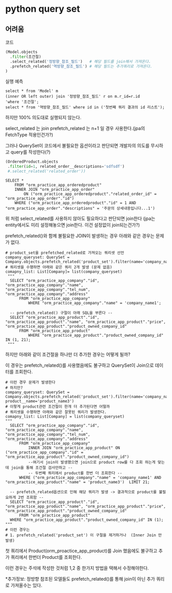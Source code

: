 # python query set

## 어려움

코드
```python
(Model.objects
  .filter(조건절)
  .select_related('정방향_참조_필드')   # 해당 필드를 join해서 가져온다.
  .prefetch_related('역방향_참조_필드') # 해당 필드는 추가쿼리로 가져온다.
)
```

실행 예측
```
select * from 'Model' m
(inner OR left outer) join '정방향_참조_필드' r on m.r_id=r.id 
'where '조건절';
select * from '역방향_참조_필드' where id in ('첫번째 쿼리 결과의 id 리스트');
```

하지만 100% 의도대로 실행되지 않는다.

select_related 는 join
prefetch_related 는 n+1 일 경우 사용한다.(jpa의 FetchType 적용인건가?)

그러나 QuerySet이 코드에서 불필요한 옵션이라고 판단되면
개발자의 의도를 무시하고 query를 작성한다(?)

```python
(OrderedProduct.objects
 .filter(id=1, related_order__descriptions='sdfsdf')
 #.select_related('related_order'))
```
```
SELECT *
    FROM "orm_practice_app_orderedproduct" 
    INNER JOIN "orm_practice_app_order" 
        ON ("orm_practice_app_orderedproduct"."related_order_id" = "orm_practice_app_order"."id")
    WHERE ("orm_practice_app_orderedproduct"."id" = 1 AND "orm_practice_app_order"."descriptions" = '주문의 상세내용입니다...1')
```

위 처럼 select_related를 사용하지 않아도 필요하다고 판단되면 join한다
(jpa는 entity에서도 미리 설정해놓으면 join한다. 이건 설정없이 join되는건가?)


prefetch_related()와 함께 불필요한 JOIN이 발생하는 경우
아래와 같은 경우는 문제가 없다.
```
# product_set을 prefetched_related로 가져오는 쿼리셋 선언
company_queryset: QuerySet = Company.objects.prefetch_related('product_set').filter(name='company_name1')
# 쿼리셋을 수행하면 아래와 같은 쿼리 2개 발생 (문제 없음)
comapny_list: List[Company]= list(company_queryset)
 """
  SELECT "orm_practice_app_company"."id", "orm_practice_app_company"."name", "orm_practice_app_company"."tel_num", "orm_practice_app_company"."address" 
      FROM "orm_practice_app_company" 
          WHERE "orm_practice_app_company"."name" = 'company_name1';
  
  -- prefetch_related() 구절이 아래 SQL을 부른다 --       
  SELECT "orm_practice_app_product"."id", "orm_practice_app_product"."name", "orm_practice_app_product"."price", "orm_practice_app_product"."product_owned_company_id" 
      FROM "orm_practice_app_product" 
          WHERE "orm_practice_app_product"."product_owned_company_id" IN (1, 21);
 """
```


하지만 아래와 같이 조건절을 하나만 더 추가한 경우는 어떻게 될까?

이 경우는 prefetch_related()를 사용했음에도 불구하고
QuerySet이 Join으로 데이터를 조회한다.

```
# 이런 경우 문제가 발생한다
# 하지만?
company_queryset: QuerySet = Company.objects.prefetch_related('product_set').filter(name='company_name1', product__name='product_name3')
# 이렇게 product관련 조건절이 한개 더 추가된다면 어떨까
# 쿼리셋을 수행하면 아래와 같은 잘못된 쿼리가 발생한다.
comapny_list: List[Company] = list(company_queryset)
"""
  SELECT "orm_practice_app_company"."id", "orm_practice_app_company"."name", "orm_practice_app_company"."tel_num", "orm_practice_app_company"."address" 
      FROM "orm_practice_app_company"
          INNER JOIN "orm_practice_app_product" ON ("orm_practice_app_company"."id" = "orm_practice_app_product"."product_owned_company_id") 
          --여기서 join이 발생했으면 join으로 product row를 다 조회 하는게 맞는데 join을 통해 조건절 검사만하고 --
          -- 두번째 쿼리에서 product를 한번 더 조회한다 --
      WHERE ("orm_practice_app_company"."name" = 'company_name1' AND "orm_practice_app_product"."name" = 'product_name3')  LIMIT 21;
  
  -- prefetch_related옵션으로 인해 해당 쿼리가 발생 -> 결과적으로 product를 불필요하게 2번 조회함 --
  SELECT "orm_practice_app_product"."id", "orm_practice_app_product"."name", "orm_practice_app_product"."price", "orm_practice_app_product"."product_owned_company_id" 
      FROM "orm_practice_app_product" 
  WHERE "orm_practice_app_product"."product_owned_company_id" IN (1);
"""
# 이런 경우는 
# 1. prefetch_related('product_set') 이 구절을 제거하거나  (Inner Join 만 발생)
```
첫 쿼리에서 Product(orm_proactice_app_product)를 Join 했음에도 불구하고
추가 쿼리에서 한번더 Product를 조회한다.

이런 경우는
주석에 작성한 것처럼 1,2 중 한가지 방법을 택해서 수정해야한다.

*추가정보: 정방향 참조된 모델들도 prefetch_related()를 통해 join이 아닌 추가 쿼리로 가져올수는 있다.


